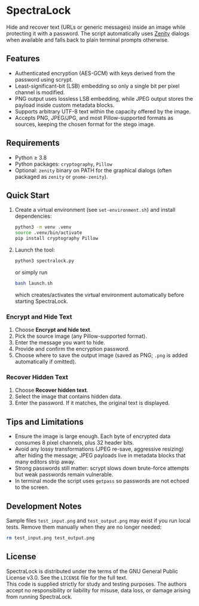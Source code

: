 # SpectraLock

Hide and recover text (URLs or generic messages) inside an image while protecting it with a password. The script automatically uses [Zenity](https://help.gnome.org/users/zenity/stable/) dialogs when available and falls back to plain terminal prompts otherwise.

## Features
- Authenticated encryption (AES-GCM) with keys derived from the password using scrypt.
- Least-significant-bit (LSB) embedding so only a single bit per pixel channel is modified.
- PNG output uses lossless LSB embedding, while JPEG output stores the payload inside custom metadata blocks.
- Supports arbitrary UTF-8 text within the capacity offered by the image.
- Accepts PNG, JPEG/JPG, and most Pillow-supported formats as sources, keeping the chosen format for the stego image.

## Requirements
- Python ≥ 3.8
- Python packages: `cryptography`, `Pillow`
- Optional: `zenity` binary on PATH for the graphical dialogs (often packaged as `zenity` or `gnome-zenity`).

## Quick Start
1. Create a virtual environment (see `set-environment.sh`) and install dependencies:
   ```bash
   python3 -m venv .venv
   source .venv/bin/activate
   pip install cryptography Pillow
   ```
2. Launch the tool:
   ```bash
   python3 spectralock.py
   ```
   or simply run
   ```bash
   bash launch.sh
   ```
   which creates/activates the virtual environment automatically before starting SpectraLock.

### Encrypt and Hide Text
1. Choose **Encrypt and hide text**.
2. Pick the source image (any Pillow-supported format).
3. Enter the message you want to hide.
4. Provide and confirm the encryption password.
5. Choose where to save the output image (saved as PNG; `.png` is added automatically if omitted).

### Recover Hidden Text
1. Choose **Recover hidden text**.
2. Select the image that contains hidden data.
3. Enter the password. If it matches, the original text is displayed.

## Tips and Limitations
- Ensure the image is large enough. Each byte of encrypted data consumes 8 pixel channels, plus 32 header bits.
- Avoid any lossy transformations (JPEG re-save, aggressive resizing) after hiding the message; JPEG payloads live in metadata blocks that many editors strip away.
- Strong passwords still matter: scrypt slows down brute-force attempts but weak passwords remain vulnerable.
- In terminal mode the script uses `getpass` so passwords are not echoed to the screen.

## Development Notes
Sample files `test_input.png` and `test_output.png` may exist if you run local tests. Remove them manually when they are no longer needed:

```bash
rm test_input.png test_output.png
```

## License
SpectraLock is distributed under the terms of the GNU General Public License v3.0. See the `LICENSE` file for the full text.  
This code is supplied strictly for study and testing purposes. The authors accept no responsibility or liability for misuse, data loss, or damage arising from running SpectraLock.
